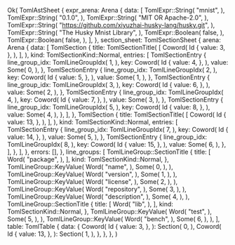 Ok(
    TomlAstSheet {
        expr_arena: Arena {
            data: [
                TomlExpr::String(
                    "mnist",
                ),
                TomlExpr::String(
                    "0.1.0",
                ),
                TomlExpr::String(
                    "MIT OR Apache-2.0",
                ),
                TomlExpr::String(
                    "https://github.com/xiyuzhai-husky-lang/husky.git",
                ),
                TomlExpr::String(
                    "The Husky Mnist Library",
                ),
                TomlExpr::Boolean(
                    false,
                ),
                TomlExpr::Boolean(
                    false,
                ),
            ],
        },
        section_sheet: TomlSectionSheet {
            arena: Arena {
                data: [
                    TomlSection {
                        title: TomlSectionTitle(
                            [
                                Coword(
                                    Id {
                                        value: 3,
                                    },
                                ),
                            ],
                        ),
                        kind: TomlSectionKind::Normal,
                        entries: [
                            TomlSectionEntry {
                                line_group_idx: TomlLineGroupIdx(
                                    1,
                                ),
                                key: Coword(
                                    Id {
                                        value: 4,
                                    },
                                ),
                                value: Some(
                                    0,
                                ),
                            },
                            TomlSectionEntry {
                                line_group_idx: TomlLineGroupIdx(
                                    2,
                                ),
                                key: Coword(
                                    Id {
                                        value: 5,
                                    },
                                ),
                                value: Some(
                                    1,
                                ),
                            },
                            TomlSectionEntry {
                                line_group_idx: TomlLineGroupIdx(
                                    3,
                                ),
                                key: Coword(
                                    Id {
                                        value: 6,
                                    },
                                ),
                                value: Some(
                                    2,
                                ),
                            },
                            TomlSectionEntry {
                                line_group_idx: TomlLineGroupIdx(
                                    4,
                                ),
                                key: Coword(
                                    Id {
                                        value: 7,
                                    },
                                ),
                                value: Some(
                                    3,
                                ),
                            },
                            TomlSectionEntry {
                                line_group_idx: TomlLineGroupIdx(
                                    5,
                                ),
                                key: Coword(
                                    Id {
                                        value: 8,
                                    },
                                ),
                                value: Some(
                                    4,
                                ),
                            },
                        ],
                    },
                    TomlSection {
                        title: TomlSectionTitle(
                            [
                                Coword(
                                    Id {
                                        value: 13,
                                    },
                                ),
                            ],
                        ),
                        kind: TomlSectionKind::Normal,
                        entries: [
                            TomlSectionEntry {
                                line_group_idx: TomlLineGroupIdx(
                                    7,
                                ),
                                key: Coword(
                                    Id {
                                        value: 14,
                                    },
                                ),
                                value: Some(
                                    5,
                                ),
                            },
                            TomlSectionEntry {
                                line_group_idx: TomlLineGroupIdx(
                                    8,
                                ),
                                key: Coword(
                                    Id {
                                        value: 15,
                                    },
                                ),
                                value: Some(
                                    6,
                                ),
                            },
                        ],
                    },
                ],
            },
            errors: [],
        },
        line_groups: [
            TomlLineGroup::SectionTitle {
                title: [
                    Word(
                        "package",
                    ),
                ],
                kind: TomlSectionKind::Normal,
            },
            TomlLineGroup::KeyValue(
                Word(
                    "name",
                ),
                Some(
                    0,
                ),
            ),
            TomlLineGroup::KeyValue(
                Word(
                    "version",
                ),
                Some(
                    1,
                ),
            ),
            TomlLineGroup::KeyValue(
                Word(
                    "license",
                ),
                Some(
                    2,
                ),
            ),
            TomlLineGroup::KeyValue(
                Word(
                    "repository",
                ),
                Some(
                    3,
                ),
            ),
            TomlLineGroup::KeyValue(
                Word(
                    "description",
                ),
                Some(
                    4,
                ),
            ),
            TomlLineGroup::SectionTitle {
                title: [
                    Word(
                        "lib",
                    ),
                ],
                kind: TomlSectionKind::Normal,
            },
            TomlLineGroup::KeyValue(
                Word(
                    "test",
                ),
                Some(
                    5,
                ),
            ),
            TomlLineGroup::KeyValue(
                Word(
                    "bench",
                ),
                Some(
                    6,
                ),
            ),
        ],
        table: TomlTable {
            data: {
                Coword(
                    Id {
                        value: 3,
                    },
                ): Section(
                    0,
                ),
                Coword(
                    Id {
                        value: 13,
                    },
                ): Section(
                    1,
                ),
            },
        },
    },
)